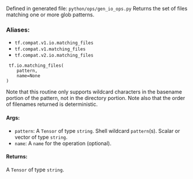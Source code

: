 Defined in generated file: `python/ops/gen_io_ops.py`
Returns the set of files matching one or more glob patterns.
### Aliases:
- `tf.compat.v1.io.matching_files`
- `tf.compat.v1.matching_files`
- `tf.compat.v2.io.matching_files`

```
 tf.io.matching_files(
    pattern,
    name=None
)
```
Note that this routine only supports wildcard characters in the basename portion of the pattern, not in the directory portion. Note also that the order of filenames returned is deterministic.
#### Args:
- `pattern`: A `Tensor` of type `string`. Shell wildcard `pattern`(s). Scalar or vector of type `string`.
- `name`: A `name` for the operation (optional).
#### Returns:
A `Tensor` of type `string`.
